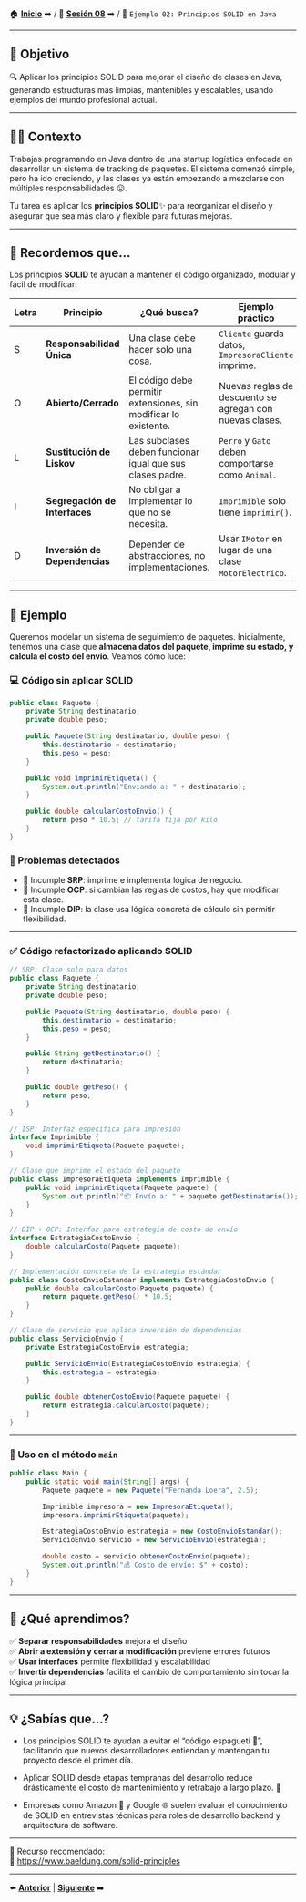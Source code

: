 
🏠 [**Inicio**](../../Readme.md) ➡️ / 📖 [**Sesión 08**](../Readme.md) ➡️ / 📝 `Ejemplo 02: Principios SOLID en Java`

---

## 🎯 Objetivo

🔍 Aplicar los principios SOLID para mejorar el diseño de clases en Java, generando estructuras más limpias, mantenibles y escalables, usando ejemplos del mundo profesional actual.

---

## 👩‍💻 Contexto 

Trabajas programando en Java dentro de una startup logística enfocada en desarrollar un sistema de tracking de paquetes. El sistema comenzó simple, pero ha ido creciendo, y las clases ya están empezando a mezclarse con múltiples responsabilidades 😖.

Tu tarea es aplicar los **principios SOLID**✨ para reorganizar el diseño y asegurar que sea más claro y flexible para futuras mejoras.

---

## 🧠 Recordemos que...

Los principios **SOLID** te ayudan a mantener el código organizado, modular y fácil de modificar:

| Letra | Principio | ¿Qué busca? | Ejemplo práctico |
|-------|-----------|-------------|------------------|
| S | **Responsabilidad Única** | Una clase debe hacer solo una cosa. | `Cliente` guarda datos, `ImpresoraCliente` imprime. |
| O | **Abierto/Cerrado** | El código debe permitir extensiones, sin modificar lo existente. | Nuevas reglas de descuento se agregan con nuevas clases. |
| L | **Sustitución de Liskov** | Las subclases deben funcionar igual que sus clases padre. | `Perro` y `Gato` deben comportarse como `Animal`. |
| I | **Segregación de Interfaces** | No obligar a implementar lo que no se necesita. | `Imprimible` solo tiene `imprimir()`. |
| D | **Inversión de Dependencias** | Depender de abstracciones, no implementaciones. | Usar `IMotor` en lugar de una clase `MotorElectrico`. |

---

## 💼 Ejemplo 

Queremos modelar un sistema de seguimiento de paquetes. Inicialmente, tenemos una clase que **almacena datos del paquete, imprime su estado, y calcula el costo del envío**. Veamos cómo luce:

### 💻 Código sin aplicar SOLID

```java
public class Paquete {
    private String destinatario;
    private double peso;

    public Paquete(String destinatario, double peso) {
        this.destinatario = destinatario;
        this.peso = peso;
    }

    public void imprimirEtiqueta() {
        System.out.println("Enviando a: " + destinatario);
    }

    public double calcularCostoEnvio() {
        return peso * 10.5; // tarifa fija por kilo
    }
}
```

### 🚨 Problemas detectados

- 🔴 Incumple **SRP**: imprime e implementa lógica de negocio.
- 🔴 Incumple **OCP**: si cambian las reglas de costos, hay que modificar esta clase.
- 🔴 Incumple **DIP**: la clase usa lógica concreta de cálculo sin permitir flexibilidad.

---

### ✅ Código refactorizado aplicando SOLID

```java
// SRP: Clase solo para datos
public class Paquete {
    private String destinatario;
    private double peso;

    public Paquete(String destinatario, double peso) {
        this.destinatario = destinatario;
        this.peso = peso;
    }

    public String getDestinatario() {
        return destinatario;
    }

    public double getPeso() {
        return peso;
    }
}

// ISP: Interfaz específica para impresión
interface Imprimible {
    void imprimirEtiqueta(Paquete paquete);
}

// Clase que imprime el estado del paquete
public class ImpresoraEtiqueta implements Imprimible {
    public void imprimirEtiqueta(Paquete paquete) {
        System.out.println("📦 Envío a: " + paquete.getDestinatario());
    }
}

// DIP + OCP: Interfaz para estrategia de costo de envío
interface EstrategiaCostoEnvio {
    double calcularCosto(Paquete paquete);
}

// Implementación concreta de la estrategia estándar
public class CostoEnvioEstandar implements EstrategiaCostoEnvio {
    public double calcularCosto(Paquete paquete) {
        return paquete.getPeso() * 10.5;
    }
}

// Clase de servicio que aplica inversión de dependencias
public class ServicioEnvio {
    private EstrategiaCostoEnvio estrategia;

    public ServicioEnvio(EstrategiaCostoEnvio estrategia) {
        this.estrategia = estrategia;
    }

    public double obtenerCostoEnvio(Paquete paquete) {
        return estrategia.calcularCosto(paquete);
    }
}
```

---

### 🧪 Uso en el método `main`

```java
public class Main {
    public static void main(String[] args) {
        Paquete paquete = new Paquete("Fernanda Loera", 2.5);

        Imprimible impresora = new ImpresoraEtiqueta();
        impresora.imprimirEtiqueta(paquete);

        EstrategiaCostoEnvio estrategia = new CostoEnvioEstandar();
        ServicioEnvio servicio = new ServicioEnvio(estrategia);

        double costo = servicio.obtenerCostoEnvio(paquete);
        System.out.println("💰 Costo de envío: $" + costo);
    }
}
```

---

## 🔄 ¿Qué aprendimos?

✅ **Separar responsabilidades** mejora el diseño  
✅ **Abrir a extensión y cerrar a modificación** previene errores futuros  
✅ **Usar interfaces** permite flexibilidad y escalabilidad  
✅ **Invertir dependencias** facilita el cambio de comportamiento sin tocar la lógica principal

---

## 💡 ¿Sabías que...?

- Los principios SOLID te ayudan a evitar el “código espagueti 🍝”, facilitando que nuevos desarrolladores entiendan y mantengan tu proyecto desde el primer día.

- Aplicar SOLID desde etapas tempranas del desarrollo reduce drásticamente el costo de mantenimiento y retrabajo a largo plazo. 💸

- Empresas como Amazon 🛒 y Google 🌐 suelen evaluar el conocimiento de SOLID en entrevistas técnicas para roles de desarrollo backend y arquitectura de software.

---

📘 Recurso recomendado:  
🔗 https://www.baeldung.com/solid-principles

---


⬅️ [**Anterior**](../Ejemplo-01/Readme.md) | [**Siguiente**](../Reto-01/Readme.md) ➡️